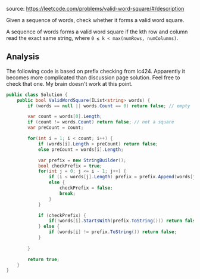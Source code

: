 source: https://leetcode.com/problems/valid-word-square/#/description

Given a sequence of words, check whether it forms a valid word square.

A sequence of words forms a valid word square if the kth row and column read the exact same string, 
where `0 ≤ k < max(numRows, numColumns)`.

## Analysis
The following code is based on prefix checking from lc424. Apparently it becomes more complicated than discussion page solution.
Feel free to check that one. My brain doesn't work at this point.

```c#
public class Solution {
    public bool ValidWordSquare(IList<string> words) {
        if (words == null || words.Count == 0) return false; // empty

        var count = words[0].Length;
        if (count != words.Count) return false; // not a square
        var preCount = count;

        for(int i = 1; i < count; i++) {
        	if (words[i].Length > preCount) return false;
        	else preCount = words[i].Length;

        	var prefix = new StringBuilder();
        	bool checkPrefix = true;
        	for(int j = 0; j <= i - 1; j++) {
        		if (i < words[j].Length) prefix = prefix.Append(words[j][i]);
        		else {
        			checkPrefix = false;
        			break;
        		}
        	}

        	if (checkPrefix) {
        		if(!words[i].StartsWith(prefix.ToString())) return false;	
        	} else {
        		if (words[i] != prefix.ToString()) return false;
        	}
        	
        }

        return true;
    }
}
```
